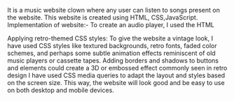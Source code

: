 It is a music website clown where any user can listen to songs present on the website. This website is created using HTML, CSS,JavaScript.
Implementation of website:-
To create an audio player, I used the HTML <audio> element to embed the audio file on the webpage. Then, using JavaScript, I added event listeners to control the playback, volume, and other functionalities such as I have use play(), pause(), and volume properties to handle play, pause, and volume control, respectively.

Applying retro-themed CSS styles:
To give the website a vintage look, I have used CSS styles like textured backgrounds, retro fonts, faded color schemes, and perhaps some subtle animation effects reminiscent of old music players or cassette tapes. Adding borders and shadows to buttons and elements could create a 3D or embossed effect commonly seen in retro design
I have used CSS media queries to adapt the layout and styles based on the screen size. This way, the website will look good and be easy to use on both desktop and mobile devices.
